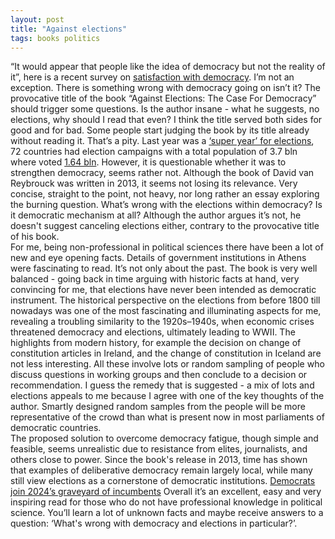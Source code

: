 ```yaml
---
layout: post
title: "Against elections"
tags: books politics
---
```


“It would appear that people like the idea of democracy but not the reality of it”, here is a recent survey on [satisfaction with democracy](https://www.pewresearch.org/short-reads/2024/06/18/satisfaction-with-democracy-has-declined-in-recent-years-in-high-income-nations/sr_2024-06-18_satisfaction-democracy_1/). I’m not an exception. There is something wrong with democracy going on isn’t it? The provocative title of the book “Against Elections: The Case For Democracy” should trigger some questions. Is the author insane - what he suggests, no elections, why should I read that even?
I think the title served both sides for good and for bad. Some people start judging the book by its title already without reading it. That’s a pity. 
Last year was a [‘super year’ for elections](https://www.undp.org/super-year-elections), 72 countries had election campaigns with a total population of 3.7 bln where voted [1.64 bln](https://www.idea.int/initiatives/the-2024-global-elections-supercycle). However, it is questionable whether  it was to strengthen democracy, seems rather not. Although the book of David van  Reybrouck was written in 2013, it seems not losing its relevance. 
Very concise,  straight to the point, not heavy, nor long rather an essay exploring the burning question. What’s wrong with the elections within democracy? Is it democratic mechanism at all? Although the author argues it’s not, he doesn't suggest canceling elections either, contrary to the provocative title of his book.   
For me, being non-professional in political sciences there have been a lot of new and eye opening facts.  Details of government institutions in Athens were fascinating to read. It’s not only about the past. The book is very well balanced - going back in time arguing with historic facts at hand, very convincing for me, that elections have never been intended as democratic instrument. The historical perspective on the elections from before 1800 till nowadays was one of the most fascinating and illuminating aspects for me, revealing a troubling similarity to the 1920s–1940s, when economic crises threatened democracy and elections, ultimately leading to WWII.
The highlights from modern history, for example the decision on change  of constitution articles in Ireland, and the change of constitution in Iceland are not less interesting. All these involve lots or random sampling of people who discuss questions in working groups and then conclude to a decision or recommendation. 
I guess the remedy that is suggested - a mix of lots and elections appeals to me because I agree with one of the key thoughts of the author. Smartly designed random samples from the people will be more representative of the crowd than what is present now in most parliaments of democratic countries.    
The proposed solution to overcome democracy fatigue, though simple and feasible, seems unrealistic due to resistance from elites, journalists, and others close to power. Since the book's release in 2013, time has shown that examples of deliberative democracy remain largely local, while many still view elections as a cornerstone of democratic institutions. [Democrats join 2024’s graveyard of incumbents](https://www.ft.com/content/e8ac09ea-c300-4249-af7d-109003afb893) 
Overall it’s an excellent, easy and very inspiring read for those who do not have professional knowledge in political science. You’ll learn a lot of unknown facts and maybe receive answers to a question: ‘What's wrong with democracy and elections in particular?’.  
